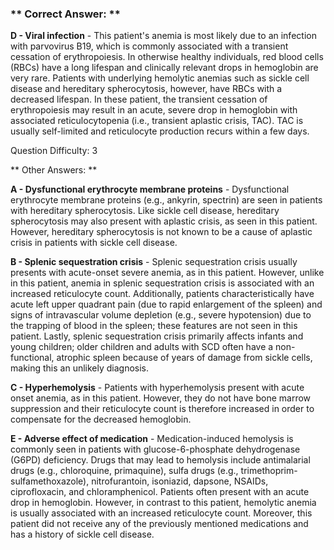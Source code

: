 ### ** Correct Answer: **

**D - Viral infection** - This patient's anemia is most likely due to an infection with parvovirus B19, which is commonly associated with a transient cessation of erythropoiesis. In otherwise healthy individuals, red blood cells (RBCs) have a long lifespan and clinically relevant drops in hemoglobin are very rare. Patients with underlying hemolytic anemias such as sickle cell disease and hereditary spherocytosis, however, have RBCs with a decreased lifespan. In these patient, the transient cessation of erythropoiesis may result in an acute, severe drop in hemoglobin with associated reticulocytopenia (i.e., transient aplastic crisis, TAC). TAC is usually self-limited and reticulocyte production recurs within a few days.

Question Difficulty: 3

** Other Answers: **

**A - Dysfunctional erythrocyte membrane proteins** - Dysfunctional erythrocyte membrane proteins (e.g., ankyrin, spectrin) are seen in patients with hereditary spherocytosis. Like sickle cell disease, hereditary spherocytosis may also present with aplastic crisis, as seen in this patient. However, hereditary spherocytosis is not known to be a cause of aplastic crisis in patients with sickle cell disease.

**B - Splenic sequestration crisis** - Splenic sequestration crisis usually presents with acute-onset severe anemia, as in this patient. However, unlike in this patient, anemia in splenic sequestration crisis is associated with an increased reticulocyte count. Additionally, patients characteristically have acute left upper quadrant pain (due to rapid enlargement of the spleen) and signs of intravascular volume depletion (e.g., severe hypotension) due to the trapping of blood in the spleen; these features are not seen in this patient. Lastly, splenic sequestration crisis primarily affects infants and young children; older children and adults with SCD often have a non-functional, atrophic spleen because of years of damage from sickle cells, making this an unlikely diagnosis.

**C - Hyperhemolysis** - Patients with hyperhemolysis present with acute onset anemia, as in this patient. However, they do not have bone marrow suppression and their reticulocyte count is therefore increased in order to compensate for the decreased hemoglobin.

**E - Adverse effect of medication** - Medication-induced hemolysis is commonly seen in patients with glucose-6-phosphate dehydrogenase (G6PD) deficiency. Drugs that may lead to hemolysis include antimalarial drugs (e.g., chloroquine, primaquine), sulfa drugs (e.g., trimethoprim-sulfamethoxazole), nitrofurantoin, isoniazid, dapsone, NSAIDs, ciprofloxacin, and chloramphenicol. Patients often present with an acute drop in hemoglobin. However, in contrast to this patient, hemolytic anemia is usually associated with an increased reticulocyte count. Moreover, this patient did not receive any of the previously mentioned medications and has a history of sickle cell disease.

